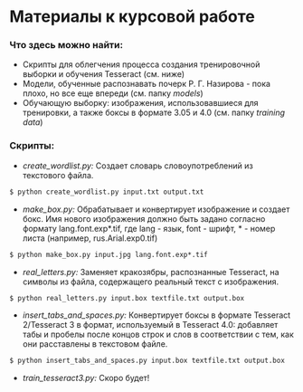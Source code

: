 Материалы к курсовой работе
=====================
### Что здесь можно найти:
* Скрипты для облегчения процесса создания тренировочной выборки и обучения Tesseract (см. ниже)
* Модели, обученные распознавать почерк Р. Г. Назирова - пока плохо, но все еще впереди (см. папку _models_)
* Обучающую выборку: изображения, использовавшиеся для тренировки, а также боксы в формате 3.05 и 4.0 (см. папку _training data_)

### Скрипты:

* _create_wordlist.py:_ Создает словарь словоупотреблений из текстового файла.
```cmd
$ python create_wordlist.py input.txt output.txt
```
* _make_box.py:_ Обрабатывает и конвертирует изображение и создает бокс. Имя нового изображения должно быть задано согласно формату lang.font.exp*.tif, где lang - язык, font - шрифт, * - номер листа (например, rus.Arial.exp0.tif)
```cmd
$ python make_box.py input.jpg lang.font.exp*.tif
```
* _real_letters.py:_ Заменяет кракозябры, распознанные Tesseract, на символы из файла, содержащего реальный текст с изображения.
```cmd
$ python real_letters.py input.box textfile.txt output.box
```
* _insert_tabs_and_spaces.py:_ Конвертирует боксы в формате Tesseract 2/Tesseract 3 в формат, используемый в Tesseract 4.0: добавляет табы и пробелы после концов строк и слов в соответствии с тем, как они расставлены в текстовом файле.
```cmd
$ python insert_tabs_and_spaces.py input.box textfile.txt output.box
```
* _train_tesseract3.py:_ Скоро будет!
